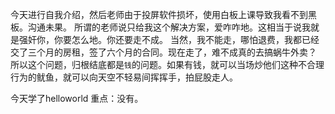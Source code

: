 今天进行自我介绍，然后老师由于投屏软件损坏，使用白板上课导致我看不到黑板。沟通未果。
所谓的老师说只给我这个解决方案，爱咋咋地。这相当于说我就是强奸你，你要怎么地。你还要走不成。
当然，我不能走，哪怕退费，我都已经交了三个月的房租，签了六个月的合同。现在走了，难不成真的去搞蜗牛外卖？
所以这个问题，归根结底都是`钱`的问题。如果有钱，就可以当场炒他们这种不合理行为的鱿鱼，就可以向天空不轻易间挥挥手，拍屁股走人。

今天学了helloworld
重点：没有。
